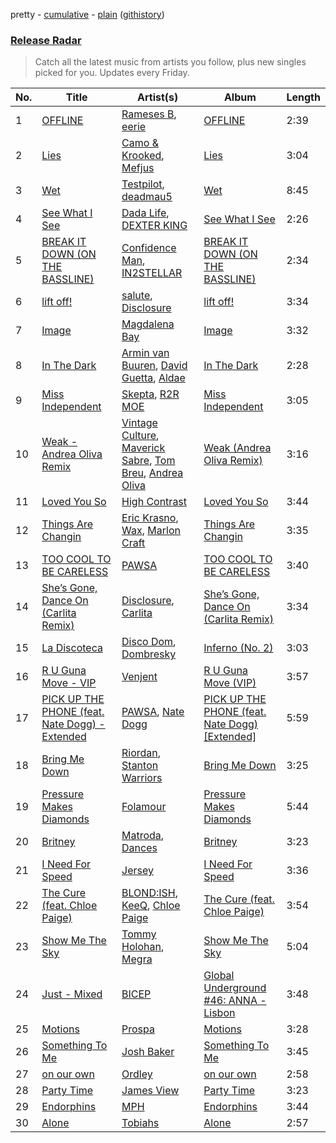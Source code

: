 pretty - [cumulative](/playlists/cumulative/Release%20Radar.md) - [plain](/playlists/plain/37i9dQZEVXbsudmxBFKW7G) ([githistory](https://github.githistory.xyz/vitokorn/spotify-playlist-archive/blob/master/playlists/plain/37i9dQZEVXbsudmxBFKW7G))
### [Release Radar](https://open.spotify.com/playlist/37i9dQZEVXbsudmxBFKW7G)

> Catch all the latest music from artists you follow, plus new singles picked for you. Updates every Friday.

| No. | Title | Artist(s) | Album | Length |
|---|---|---|---|---|
| 1 | [OFFLINE](https://open.spotify.com/track/1OJCShDuK5Nt65EvtzOKER) | [Rameses B](https://open.spotify.com/artist/06EfEcjc0vdvI6VNL0soIO), [eerie](https://open.spotify.com/artist/34Ms8SDF1EGvcSULOKjgaV) | [OFFLINE](https://open.spotify.com/album/35HuahdvG1p9pFHllhSAAX) | 2:39 |
| 2 | [Lies](https://open.spotify.com/track/0cNL4jWf1723O9XI14KBus) | [Camo & Krooked](https://open.spotify.com/artist/2N8IPNZTiNo3nj4mreOlHU), [Mefjus](https://open.spotify.com/artist/54qqaSH6byJIb8eFWxe3Pj) | [Lies](https://open.spotify.com/album/2T8U5mFu64bzFqi4rkTbqs) | 3:04 |
| 3 | [Wet](https://open.spotify.com/track/5zrAR15AflURH6qd9QhLra) | [Testpilot](https://open.spotify.com/artist/4KZ2CyWpeORBTUd4vBAqnN), [deadmau5](https://open.spotify.com/artist/2CIMQHirSU0MQqyYHq0eOx) | [Wet](https://open.spotify.com/album/6GQv5oaFsol421ygVYu5aW) | 8:45 |
| 4 | [See What I See](https://open.spotify.com/track/2J7Gdy5GzfdbPoHvpl3qfB) | [Dada Life](https://open.spotify.com/artist/00sAT5YX8W3xNd1EuqyHw9), [DEXTER KING](https://open.spotify.com/artist/1cTcLDR0Y5LuXv7VlOQKmO) | [See What I See](https://open.spotify.com/album/2GEx2Zurd4rpelQlu0iCH7) | 2:26 |
| 5 | [BREAK IT DOWN (ON THE BASSLINE)](https://open.spotify.com/track/1poGDt4f2MB2q9m1lsBwAB) | [Confidence Man](https://open.spotify.com/artist/0RwXnFrEoI8tltFvYpJgP6), [IN2STELLAR](https://open.spotify.com/artist/6JDTszsnsJ44yCRBnISbVq) | [BREAK IT DOWN (ON THE BASSLINE)](https://open.spotify.com/album/35HrIn0UbaHzkoLNMusEo1) | 2:34 |
| 6 | [lift off!](https://open.spotify.com/track/1lsuQNbQXg0smdcAaRpmja) | [salute](https://open.spotify.com/artist/1np8xozf7ATJZDi9JX8Dx5), [Disclosure](https://open.spotify.com/artist/6nS5roXSAGhTGr34W6n7Et) | [lift off!](https://open.spotify.com/album/5PCGG2ken65WpPN06uqa08) | 3:34 |
| 7 | [Image](https://open.spotify.com/track/5LIUI808j8M8bXQd0kRxnp) | [Magdalena Bay](https://open.spotify.com/artist/1oPRcJUkloHaRLYx0olBLJ) | [Image](https://open.spotify.com/album/7JnlRfxpLRDdeYOPuNcklD) | 3:32 |
| 8 | [In The Dark](https://open.spotify.com/track/0IAFmrpi9KF0PP3LONJonm) | [Armin van Buuren](https://open.spotify.com/artist/0SfsnGyD8FpIN4U4WCkBZ5), [David Guetta](https://open.spotify.com/artist/1Cs0zKBU1kc0i8ypK3B9ai), [Aldae](https://open.spotify.com/artist/15SHURx3CnODWKpjmNcxgO) | [In The Dark](https://open.spotify.com/album/34XrK5yFLziX15BSjDDiyO) | 2:28 |
| 9 | [Miss Independent](https://open.spotify.com/track/40i6QrKX6zHdmqe7gn8Osc) | [Skepta](https://open.spotify.com/artist/2p1fiYHYiXz9qi0JJyxBzN), [R2R MOE](https://open.spotify.com/artist/6wNPY2m52IiyyVZXR339D9) | [Miss Independent](https://open.spotify.com/album/1zXqQo90W30wPoXJOxLzEz) | 3:05 |
| 10 | [Weak - Andrea Oliva Remix](https://open.spotify.com/track/03VggYOlKqBOhfhXM72FbC) | [Vintage Culture](https://open.spotify.com/artist/28uJnu5EsrGml2tBd7y8ts), [Maverick Sabre](https://open.spotify.com/artist/0ukgrNYk51TkMQr0f2Br4Q), [Tom Breu](https://open.spotify.com/artist/4Y4jZlaPkgIlzMp6kmcr9h), [Andrea Oliva](https://open.spotify.com/artist/6oqv4rbOMlOZNOUoDFgBSp) | [Weak (Andrea Oliva Remix)](https://open.spotify.com/album/2bfwL0E5JBX068QlfEkntk) | 3:16 |
| 11 | [Loved You So](https://open.spotify.com/track/0eAikblA7zLjI1ygfuQI1b) | [High Contrast](https://open.spotify.com/artist/0bxHci3JIhhKA53n8rH3tT) | [Loved You So](https://open.spotify.com/album/2aDkvALnwjfvjjfzRiiiXx) | 3:44 |
| 12 | [Things Are Changin](https://open.spotify.com/track/7atMMTyNZsumXblV1TIUd6) | [Eric Krasno](https://open.spotify.com/artist/6tQIsqw6DrDfdoPwOrOD6k), [Wax](https://open.spotify.com/artist/36kzCQhGfJzrLuZzrHweNV), [Marlon Craft](https://open.spotify.com/artist/7MigDh04CCntQbsBvugEmb) | [Things Are Changin](https://open.spotify.com/album/4DAFQZ5QRQsSrLCBfqHwMp) | 3:35 |
| 13 | [TOO COOL TO BE CARELESS](https://open.spotify.com/track/6KqM3xmPIDonsTjCSGrrr5) | [PAWSA](https://open.spotify.com/artist/4E0HD2PMY8kQJIjlShrLUS) | [TOO COOL TO BE CARELESS](https://open.spotify.com/album/17zk2lz0xesn8Y4YncohZa) | 3:40 |
| 14 | [She’s Gone, Dance On (Carlita Remix)](https://open.spotify.com/track/5GFXl6uAUANwLkTeZmyr2R) | [Disclosure](https://open.spotify.com/artist/6nS5roXSAGhTGr34W6n7Et), [Carlita](https://open.spotify.com/artist/1GVbOnrND8b3eh2JZ4opw8) | [She’s Gone, Dance On (Carlita Remix)](https://open.spotify.com/album/3SrOkzgu1SmZ8CiChMbKSt) | 3:34 |
| 15 | [La Discoteca](https://open.spotify.com/track/0Gu4cStjRumBXlAjs0aSeT) | [Disco Dom](https://open.spotify.com/artist/3q8DkzC4UfA5lKG1YG4004), [Dombresky](https://open.spotify.com/artist/2GVtgxcx7jg5xVCZsIHSGN) | [Inferno (No. 2)](https://open.spotify.com/album/2rY5Z3ismUfHQqxZhZRPFN) | 3:03 |
| 16 | [R U Guna Move - VIP](https://open.spotify.com/track/5no0OthLKsSyHwlsO8spgv) | [Venjent](https://open.spotify.com/artist/7xu08SujAqLp7BGinS96vd) | [R U Guna Move (VIP)](https://open.spotify.com/album/24qE3WGPY42AoQ0NeHzN0t) | 3:57 |
| 17 | [PICK UP THE PHONE (feat. Nate Dogg) - Extended](https://open.spotify.com/track/5n3NdCMPTdFcnOc0YlVQMB) | [PAWSA](https://open.spotify.com/artist/4E0HD2PMY8kQJIjlShrLUS), [Nate Dogg](https://open.spotify.com/artist/1Oa0bMld0A3u5OTYfMzp5h) | [PICK UP THE PHONE (feat. Nate Dogg) [Extended]](https://open.spotify.com/album/1X62AdM1o6eP9fADXYitlf) | 5:59 |
| 18 | [Bring Me Down](https://open.spotify.com/track/2VIZvfKJFT2YHqHqkM2qhs) | [Riordan](https://open.spotify.com/artist/68rU1sdZ0HjxjEC5YnSmao), [Stanton Warriors](https://open.spotify.com/artist/7GeAzBsalYANXTi1ReOm1R) | [Bring Me Down](https://open.spotify.com/album/0zNUqbx2KGZxAlvwxTKAvs) | 3:25 |
| 19 | [Pressure Makes Diamonds](https://open.spotify.com/track/7xUXITq5VTGwmt4Klywd2L) | [Folamour](https://open.spotify.com/artist/6pJY5At9SiMpAOBrw9YosS) | [Pressure Makes Diamonds](https://open.spotify.com/album/4ovkiGQFIBK9TcxzoNvzlh) | 5:44 |
| 20 | [Britney](https://open.spotify.com/track/0yY2A8OQVJMSSRFoFy13SL) | [Matroda](https://open.spotify.com/artist/45lcbTsX07JWzmTIjcdyBz), [Dances](https://open.spotify.com/artist/1XwL3qdo0jPmliKRgxY5TL) | [Britney](https://open.spotify.com/album/4wL4pqz5I1l1z1uliH8lOw) | 3:23 |
| 21 | [I Need For Speed](https://open.spotify.com/track/1ggx4wohd1La6vue2KyHK4) | [Jersey](https://open.spotify.com/artist/7C4JBZtbD3cLEOufhgSHzQ) | [I Need For Speed](https://open.spotify.com/album/16lV4BfF8XLr3M3QQzBVmB) | 3:36 |
| 22 | [The Cure (feat. Chloe Paige)](https://open.spotify.com/track/47bfpeMYD6oCLJL9ZAbxCc) | [BLOND:ISH](https://open.spotify.com/artist/6zsJjoCtL1WByG0VsuFWzR), [KeeQ](https://open.spotify.com/artist/5OSkggAoi9qMYfSJuTz4pB), [Chloe Paige](https://open.spotify.com/artist/5829bCNnWiHYQQvF5lMxWq) | [The Cure (feat. Chloe Paige)](https://open.spotify.com/album/11NsP5ydXk68bhYyq5tErV) | 3:54 |
| 23 | [Show Me The Sky](https://open.spotify.com/track/11XXS0DhIQJp2wlgoFiBIM) | [Tommy Holohan](https://open.spotify.com/artist/19KYorPPDJewrAXMeoZccy), [Megra](https://open.spotify.com/artist/75JMPNQ1B2A6WZydvs06Ok) | [Show Me The Sky](https://open.spotify.com/album/2EnEIl36mvSSz0iMNtPawb) | 5:04 |
| 24 | [Just - Mixed](https://open.spotify.com/track/57CnPJ6fGF5LYPOCTMtVzq) | [BICEP](https://open.spotify.com/artist/73A3bLnfnz5BoQjb4gNCga) | [Global Underground #46: ANNA - Lisbon](https://open.spotify.com/album/3yLFAvONNAOKGodAW4QOOl) | 3:48 |
| 25 | [Motions](https://open.spotify.com/track/7q7xgY8TL9J4hYDRK3vpWh) | [Prospa](https://open.spotify.com/artist/6HabM2PUM519iIxervGWSb) | [Motions](https://open.spotify.com/album/7kZtnAlp4T2cJ9KCHInIZX) | 3:28 |
| 26 | [Something To Me](https://open.spotify.com/track/2oCShkda3AnUzwPzZPvQyf) | [Josh Baker](https://open.spotify.com/artist/4zf8Awb8y1X9qwL4oiVRd6) | [Something To Me](https://open.spotify.com/album/6kbGkFNoQrF3EWaQxky9sO) | 3:45 |
| 27 | [on our own](https://open.spotify.com/track/12CxO4DKn60OU9NPdVPYmy) | [Ordley](https://open.spotify.com/artist/7iytrtzbCdACF9euDDHfiD) | [on our own](https://open.spotify.com/album/69RZ5CN1jONmFMPgpDv3Lf) | 2:58 |
| 28 | [Party Time](https://open.spotify.com/track/0YsqM8QeilX8nxC2uUhsK4) | [James View](https://open.spotify.com/artist/07CtYKvP7pqKd2aIBqhgpr) | [Party Time](https://open.spotify.com/album/46ATcqjybqaFdoSzihPf0o) | 3:23 |
| 29 | [Endorphins](https://open.spotify.com/track/3X7zc5bxxXSZeHELV0I8DE) | [MPH](https://open.spotify.com/artist/62SCu33InHVq97VaWw3eof) | [Endorphins](https://open.spotify.com/album/7vtuAQUNFF66PmWLkilTer) | 3:44 |
| 30 | [Alone](https://open.spotify.com/track/47JnKvBQFj4kFNs3sancVJ) | [Tobiahs](https://open.spotify.com/artist/4eHzBO6qaL2wt35kENSbTs) | [Alone](https://open.spotify.com/album/2TpmFkzdJfVPkNzSsCnQMh) | 2:57 |